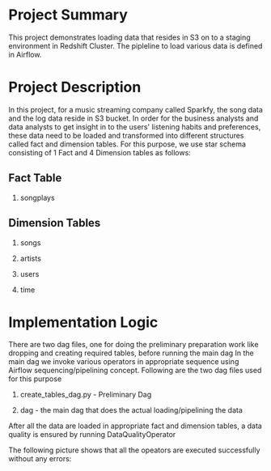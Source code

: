 # Project Summary

This project demonstrates loading data that resides in S3 on to a staging environment in Redshift Cluster.  The pipleline to load various data is defined in Airflow.

# Project Description

In this project, for a music streaming company called Sparkfy, the song data and the log data reside in S3 bucket.  In order for the business analysts and data analysts
to get insight in to the users' listening habits and preferences, these data need to be loaded and transformed into different structures called fact and dimension tables.  For this purpose, we use star schema consisting of 1 Fact and 4 Dimension tables as follows:

## Fact Table


1. songplays

## Dimension Tables

1. songs

2. artists

3. users

4. time

# Implementation Logic

There are two dag files, one for doing the preliminary preparation work like dropping and creating required tables, before running the main dag
In the main dag we invoke various operators in appropriate sequence using Airflow sequencing/pipelining concept.  Following are the two dag files used for this purpose

1. create_tables_dag.py   - Preliminary Dag

2. dag - the main dag that does the actual loading/pipelining the data


After all the data are loaded in appropriate fact and dimension tables, a data quality is ensured by running DataQualityOperator

The following picture shows that all the opeators are executed successfully without any errors:




